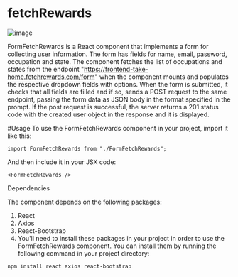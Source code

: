 # fetchRewards

![image](https://user-images.githubusercontent.com/97710680/215528673-caa314e1-07d4-415f-a2e7-a01d9720aef1.png)


FormFetchRewards is a React component that implements a form for collecting user information. The form has fields for name, email, password, occupation and state. The component fetches the list of occupations and states from the endpoint "https://frontend-take-home.fetchrewards.com/form" when the component mounts and populates the respective dropdown fields with options. When the form is submitted, it checks that all fields are filled and if so, sends a POST request to the same endpoint, passing the form data as JSON body in the format specified in the prompt. If the post request is successful, the server returns a 201 status code with the created user object in the response and it is displayed.

#Usage
To use the FormFetchRewards component in your project, import it like this:

```import FormFetchRewards from "./FormFetchRewards";```

And then include it in your JSX code:

```<FormFetchRewards />```

Dependencies

The component depends on the following packages:

1. React
2. Axios
3. React-Bootstrap
4. You'll need to install these packages in your project in order to use the FormFetchRewards component. You can install them by running the following command in your project directory:

```npm install react axios react-bootstrap```
